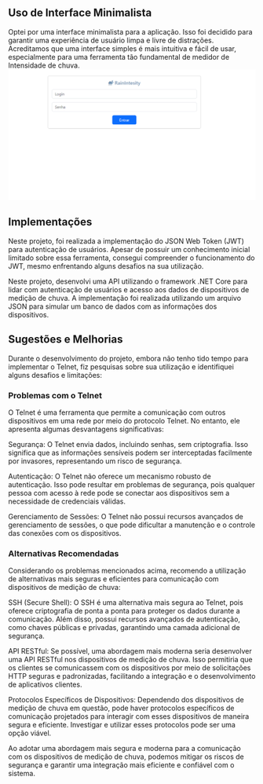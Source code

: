 ## Uso de Interface Minimalista

Optei por uma interface minimalista para a aplicação. Isso foi decidido para garantir uma experiência de usuário limpa e livre de distrações. Acreditamos que uma interface simples é mais intuitiva e fácil de usar, especialmente para uma ferramenta tão fundamental de medidor de Intensidade de chuva.
![Tela de Login](tela_login.png)

## Implementações

Neste projeto, foi realizada a implementação do JSON Web Token (JWT) para autenticação de usuários. Apesar de possuir um conhecimento inicial limitado sobre essa ferramenta, consegui compreender o funcionamento do JWT, mesmo enfrentando alguns desafios na sua utilização.

Neste projeto, desenvolvi uma API utilizando o framework .NET Core para lidar com autenticação de usuários e acesso aos dados de dispositivos de medição de chuva. A implementação foi realizada utilizando um arquivo JSON para simular um banco de dados com as informações dos dispositivos.



## Sugestões e Melhorias
Durante o desenvolvimento do projeto, embora não tenho tido tempo para implementar o Telnet, fiz pesquisas sobre sua utilização e identifiquei alguns desafios e limitações:

### Problemas com o Telnet
O Telnet é uma ferramenta que permite a comunicação com outros dispositivos em uma rede por meio do protocolo Telnet. No entanto, ele apresenta algumas desvantagens significativas:

Segurança: O Telnet envia dados, incluindo senhas, sem criptografia. Isso significa que as informações sensíveis podem ser interceptadas facilmente por invasores, representando um risco de segurança.

Autenticação: O Telnet não oferece um mecanismo robusto de autenticação. Isso pode resultar em problemas de segurança, pois qualquer pessoa com acesso à rede pode se conectar aos dispositivos sem a necessidade de credenciais válidas.

Gerenciamento de Sessões: O Telnet não possui recursos avançados de gerenciamento de sessões, o que pode dificultar a manutenção e o controle das conexões com os dispositivos.

### Alternativas Recomendadas
Considerando os problemas mencionados acima, recomendo a utilização de alternativas mais seguras e eficientes para comunicação com dispositivos de medição de chuva:

SSH (Secure Shell): O SSH é uma alternativa mais segura ao Telnet, pois oferece criptografia de ponta a ponta para proteger os dados durante a comunicação. Além disso, possui recursos avançados de autenticação, como chaves públicas e privadas, garantindo uma camada adicional de segurança.

API RESTful: Se possível, uma abordagem mais moderna seria desenvolver uma API RESTful nos dispositivos de medição de chuva. Isso permitiria que os clientes se comunicassem com os dispositivos por meio de solicitações HTTP seguras e padronizadas, facilitando a integração e o desenvolvimento de aplicativos clientes.

Protocolos Específicos de Dispositivos: Dependendo dos dispositivos de medição de chuva em questão, pode haver protocolos específicos de comunicação projetados para interagir com esses dispositivos de maneira segura e eficiente. Investigar e utilizar esses protocolos pode ser uma opção viável.

Ao adotar uma abordagem mais segura e moderna para a comunicação com os dispositivos de medição de chuva, podemos mitigar os riscos de segurança e garantir uma integração mais eficiente e confiável com o sistema.
